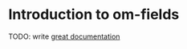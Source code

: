 # Introduction to om-fields

TODO: write [great documentation](http://jacobian.org/writing/what-to-write/)
